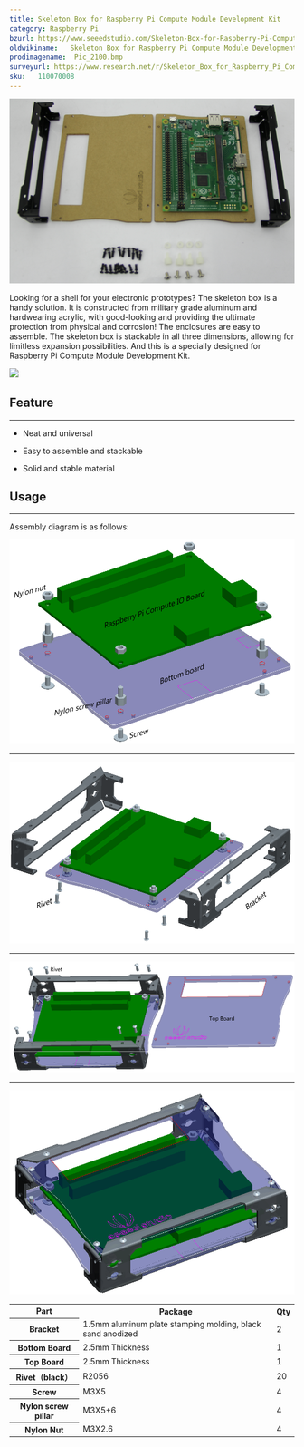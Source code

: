 ```yaml
---
title: Skeleton Box for Raspberry Pi Compute Module Development Kit
category: Raspberry Pi
bzurl: https://www.seeedstudio.com/Skeleton-Box-for-Raspberry-Pi-Compute-Module-p-2078.html
oldwikiname:   Skeleton Box for Raspberry Pi Compute Module Development Kit
prodimagename:  Pic_2100.bmp
surveyurl: https://www.research.net/r/Skeleton_Box_for_Raspberry_Pi_Compute_Module_Development_Kit
sku:   110070008
---
```

![](https://github.com/SeeedDocument/Skeleton_Box_for_Raspberry_Pi_Compute_Module_Development_Kit/raw/master/img/Pic_2100.bmp)

Looking for a shell for your electronic prototypes? The skeleton box is a handy solution. It is constructed from military grade aluminum and hardwearing acrylic, with good-looking and providing the ultimate protection from physical and corrosion! The enclosures are easy to assemble. The skeleton box is stackable in all three dimensions, allowing for limitless expansion possibilities. And this is a specially designed for Raspberry Pi Compute Module Development Kit.

[![](https://github.com/SeeedDocument/Seeed-WiKi/raw/master/docs/images/300px-Get_One_Now_Banner-ragular.png)](https://www.seeedstudio.com/Skeleton-Box-for-Raspberry-Pi-Compute-Module-p-2078.html)


##  Feature
---
*   Neat and universal

*   Easy to assemble and stackable

*   Solid and stable material

##  Usage
---
Assembly diagram is as follows:

![](https://github.com/SeeedDocument/Skeleton_Box_for_Raspberry_Pi_Compute_Module_Development_Kit/raw/master/img/21011.bmp)

* * *

![](https://github.com/SeeedDocument/Skeleton_Box_for_Raspberry_Pi_Compute_Module_Development_Kit/raw/master/img/Pic_2102.bmp)

* * *

![](https://github.com/SeeedDocument/Skeleton_Box_for_Raspberry_Pi_Compute_Module_Development_Kit/raw/master/img/21031.bmp)

* * *

![](https://github.com/SeeedDocument/Skeleton_Box_for_Raspberry_Pi_Compute_Module_Development_Kit/raw/master/img/Pic_2104.bmp)

<table  cellspacing="0" width="80%">
<tr>
<th scope="col"> Part
</th>
<th scope="col"> Package
</th>
<th scope="col"> Qty
</th></tr>
<tr>
<th scope="row"> Bracket
</th>
<td> 1.5mm aluminum plate stamping molding, black sand anodized
</td>
<td> 2
</td></tr>
<tr>
<th scope="row">Bottom Board
</th>
<td> 2.5mm Thickness
</td>
<td> 1
</td></tr>
<tr>
<th scope="row">Top Board
</th>
<td> 2.5mm Thickness
</td>
<td> 1
</td></tr>
<tr>
<th scope="row">Rivet（black）
</th>
<td> R2056
</td>
<td> 20
</td></tr>
<tr>
<th scope="row"> Screw
</th>
<td> M3X5
</td>
<td> 4
</td></tr>
<tr>
<th scope="row">Nylon screw pillar
</th>
<td> M3X5+6
</td>
<td> 4
</td></tr>
<tr>
<th scope="row">Nylon Nut
</th>
<td> M3X2.6
</td>
<td> 4
</td></tr></table>
